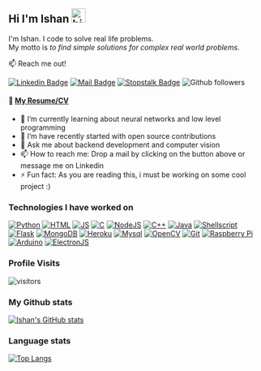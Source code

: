 ## Hi I'm Ishan <img src="https://user-images.githubusercontent.com/1303154/88677602-1635ba80-d120-11ea-84d8-d263ba5fc3c0.gif" width="28px" alt="hi">

I'm Ishan. I code to solve real life problems.<br />
My motto is *to find simple solutions for complex real world problems*.

:mailbox: Reach me out!

[![Linkedin Badge](https://img.shields.io/badge/-Linkedin-0e76a8?style=flat&labelColor=0e76a8&logo=linkedin&logoColor=white)](https://www.linkedin.com/in/ishan-deshpande/) [![Mail Badge](https://img.shields.io/badge/-Drop_a_mail-c0392b?style=flat&labelColor=c0392b&logo=gmail&logoColor=white)](mailto:ishan.21810421@viit.ac.in)
[![Stopstalk Badge](https://img.shields.io/badge/-Stopstalk-FF0000?style=flat&logoColor=white)](https://www.stopstalk.com/user/profile/IshanDeshpande)
![Github followers](https://img.shields.io/github/followers/i5han2?style=social)


#### :paperclip: [My Resume/CV](https://github.com/i5han2/i5han2/blob/main/Resume/Ishan_Deshpande.pdf)


- 🌱 I’m currently learning about neural networks and low level programming
- 👯 I’m have recently started with open source contributions
- 💬 Ask me about backend development and computer vision
- 📫 How to reach me: Drop a mail by clicking on the button above or message me on Linkedin
- ⚡ Fun fact: As you are reading this, i must be working on some cool project :)
<!-- - ⚡ Fun fact: The rate of blinking drops down to 1 to 3 per 60 secs when you are looking at the screen. So there is a chance that you havent blinked once when you started reading this. -->
<!-- - ⚡ Fun fact: I spent most of the time thinking what to write in this section and all the options ended up being commented XD
 -->
### Technologies I have worked on
[![Python](https://img.shields.io/badge/Python-3776AB?style=for-the-badge&labelColor=black&logo=python&logoColor=white)](#)
[![HTML](https://img.shields.io/badge/HTML5-E34F26?style=for-the-badge&labelColor=black&logo=html5&logoColor=white)](#)
[![JS](https://img.shields.io/badge/JavaScript-F7DF1E?style=for-the-badge&logo=javascript&logoColor=black)](#)
[![C](https://img.shields.io/badge/C-00599C?style=for-the-badge&labelColor=black&logo=c&logoColor=white)](#)
[![NodeJS](https://img.shields.io/badge/Node.js-43853D?style=for-the-badge&labelColor=black&logo=node.js&logoColor=white)](#)
[![C++](https://img.shields.io/badge/C%2B%2B-4A154B?style=for-the-badge&labelColor=black&logo=c%2B%2B&logoColor=white)](#)
[![Java](https://img.shields.io/badge/Java-ED8B00?style=for-the-badge&labelColor=black&logo=java&logoColor=white)](#)
[![Shellscript](https://img.shields.io/badge/Shell_Script-DD0031?style=for-the-badge&labelColor=black&logo=gnu-bash&logoColor=white)](#)
[![Flask](https://img.shields.io/badge/Flask-000000?style=for-the-badge&logo=flask&logoColor=white)](#)
[![MongoDB](https://img.shields.io/badge/MongoDB-4EA94B?style=for-the-badge&labelColor=black&logo=mongodb&logoColor=white)](#)
[![Heroku](https://img.shields.io/badge/Heroku-430098?style=for-the-badge&labelColor=black&logo=heroku&logoColor=white)](#)
[![Mysql](https://img.shields.io/badge/MySQL-00758F?style=for-the-badge&labelColor=black&logo=mysql&logoColor=white)](#)
[![OpenCV](https://img.shields.io/badge/opencv-%23white.svg?style=for-the-badge&labelColor=black&labelColor=black&logo=opencv&logoColor=white)](#)
[![Git](https://img.shields.io/badge/git-%23F05033.svg?style=for-the-badge&labelColor=black&logo=git&logoColor=white)](#)
[![Raspberry Pi](https://img.shields.io/badge/-RaspberryPi-C51A4A?style=for-the-badge&labelColor=black&logo=Raspberry-Pi)](#)
[![Arduino](https://img.shields.io/badge/-Arduino-00979D?style=for-the-badge&labelColor=black&logo=Arduino&logoColor=white)](#)
[![ElectronJS](https://img.shields.io/badge/ElectronJS-3776AB?style=for-the-badge&labelColor=black&logo=Electron&logoColor=white)](#)



### Profile Visits 

![visitors](https://visitor-badge.glitch.me/badge?page_id=i5han2.i5han2)


### My Github stats

[![Ishan's GitHub stats](https://github-readme-stats.vercel.app/api?username=i5han2&hide=stars&show_icons=true&count_private=true&theme=tokyonight)](https://github.com/i5han2/)

### Language stats
[![Top Langs](https://github-readme-stats.vercel.app/api/top-langs/?username=i5han2&layout=compact&theme=dark)](https://github.com/i5han2/)
